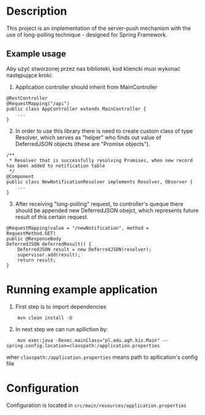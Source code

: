 # Description

This project is an implementation of the server-push mechanism with the use of long-polling technique - designed for Spring Framework.

## Example usage

Aby użyć stworzonej przez nas biblioteki, kod kliencki musi wykonać następujące kroki:

1. Application controller should inherit from MainController

```
@RestController
@RequestMapping("/api")
public class AppController extends MainController {
	...
}
```

2. In order to use this library there is need to create custom class of type Resolver, which serves as "helper" who finds out value of DeferredJSON objects (these are "Promise objects"). 

```
/**
 * Resolver that is successfully resolving Promises, when new record has been added to notification table
 */
@Component
public class NewNotificationResolver implements Resolver, Observer {
	...
}
```

3. After receiving "long-polling" request, to controller's queque there should be appended new DeferredJSON obejct, which represents future result of this certain request.
```
@RequestMapping(value = "/newNotification", method = RequestMethod.GET)
public @ResponseBody
DeferredJSON deferredResult() {
    DeferredJSON result = new DeferredJSON(resolver);
    supervisor.add(result);
    return result;
}
```

# Running example application

1. First step is to import dependencies

```
    mvn clean install -U
```

2. In next step we can run aplliction by:

```
    mvn exec:java -Dexec.mainClass="pl.edu.agh.kis.Main" --spring.config.location=classpath:/application.properties 
```

wher `classpath:/application.properties` means path to apllication's config file

# Configuration

Configuration is located in `src/main/resources/application.properties`